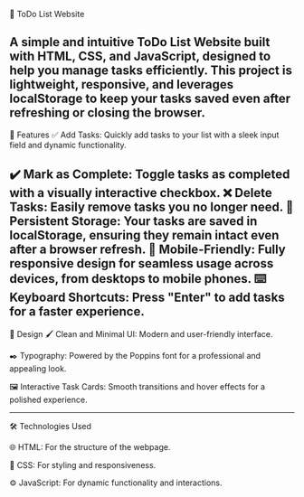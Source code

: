 📝 ToDo List Website

A simple and intuitive ToDo List Website built with HTML, CSS, and JavaScript, designed to help you manage tasks efficiently.
This project is lightweight, responsive, and leverages localStorage to keep your tasks saved even after refreshing or closing the browser.
------------------------------------------------------------------------------------------------
🚀 Features
✅ Add Tasks: Quickly add tasks to your list with a sleek input field and dynamic functionality.

✔️ Mark as Complete: Toggle tasks as completed with a visually interactive checkbox.
❌ Delete Tasks: Easily remove tasks you no longer need.
💾 Persistent Storage: Your tasks are saved in localStorage, ensuring they remain intact even after a browser refresh.
📱 Mobile-Friendly: Fully responsive design for seamless usage across devices, from desktops to mobile phones.
⌨️ Keyboard Shortcuts: Press "Enter" to add tasks for a faster experience.
--------------------------------------------------------------------------
🎨 Design
🖌️ Clean and Minimal UI: Modern and user-friendly interface.

✒️ Typography: Powered by the Poppins font for a professional and appealing look.

🖼️ Interactive Task Cards: Smooth transitions and hover effects for a polished experience.

------------------------------------------------------------------------------------------
🛠️ Technologies Used

🌐 HTML: For the structure of the webpage.

🎨 CSS: For styling and responsiveness.

⚙️ JavaScript: For dynamic functionality and interactions.
